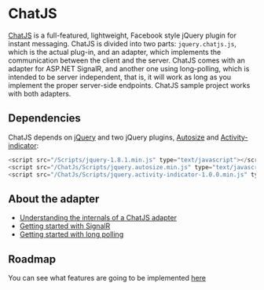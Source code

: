 ChatJS
======

[ChatJS](http://www.chatjs.net/) is a full-featured, lightweight, Facebook style jQuery plugin for instant messaging.
ChatJS is divided into two parts: `jquery.chatjs.js`, which is the actual plug-in, and an adapter, which implements the communication between the client and the server. ChatJS comes with an adapter for ASP.NET SignalR, and another one using long-polling, which is intended to be server independent, that is, it will work as long as you implement the proper server-side endpoints. ChatJS sample project works with both adapters.

Dependencies
-------------------

ChatJS depends on [jQuery](http://jquery.com/) and two jQuery plugins, [Autosize](http://www.jacklmoore.com/autosize/) and [Activity-indicator](http://neteye.github.io/activity-indicator.html):
```js
<script src="/Scripts/jquery-1.8.1.min.js" type="text/javascript"></script>
<script src="/ChatJs/Scripts/jquery.autosize.min.js" type="text/javascript"></script>
<script src="/ChatJs/Scripts/jquery.activity-indicator-1.0.0.min.js" type="text/javascript"></script>
```

About the adapter
-----------------------


* [Understanding the internals of a ChatJS adapter](https://github.com/andrerpena/chatjs/wiki/The-anatomy-of-a-ChatJS-adapter)
* [Getting started with SignalR](https://github.com/andrerpena/chatjs/wiki/Getting-up-and-running-with-SignalR)
* [Getting started with long polling](https://github.com/andrerpena/chatjs/wiki/Getting-up-and-running-with-long-polling)

Roadmap
-------

You can see what features are going to be implemented [here](https://github.com/andrerpena/chatjs/issues/milestones)

